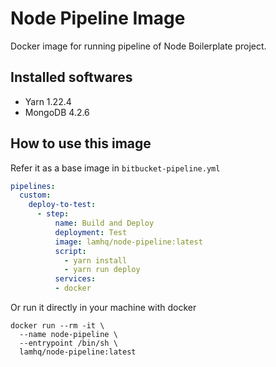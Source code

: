 # Node Pipeline Image

Docker image for running pipeline of Node Boilerplate project.


## Installed softwares 

- Yarn 1.22.4
- MongoDB 4.2.6


## How to use this image

Refer it as a base image in `bitbucket-pipeline.yml`

```yml
pipelines:
  custom:
    deploy-to-test:
      - step:
          name: Build and Deploy
          deployment: Test
          image: lamhq/node-pipeline:latest
          script:
            - yarn install
            - yarn run deploy
          services:
          - docker
```

Or run it directly in your machine with docker

```shell
docker run --rm -it \
  --name node-pipeline \
  --entrypoint /bin/sh \
  lamhq/node-pipeline:latest
```

